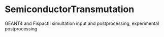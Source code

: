 # SemiconductorTransmutation
GEANT4 and FispactII simultation input and postprocessing, experimental postprocessing
